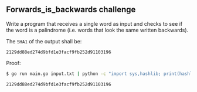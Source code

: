 ## Forwards_is_backwards challenge

Write a program that receives a single word as input and checks to see if the word is a palindrome (i.e. words that look the same written backwards).

The `SHA1` of the output shall be:
```
2129dd88ed274d9bfd1e3facf9fb252d91103196
```

Proof:

```bash
$ go run main.go input.txt | python -c "import sys,hashlib; print(hashlib.sha1(sys.stdin.read().strip()).hexdigest())"

2129dd88ed274d9bfd1e3facf9fb252d91103196
```
